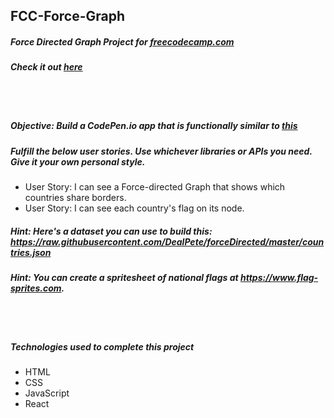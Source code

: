 ## FCC-Force-Graph
##### Force Directed Graph Project for [freecodecamp.com](https://www.freecodecamp.com/challenges/show-national-contiguity-with-a-force-directed-graph)
##### Check it out [here](https://mot01.github.io/FCC-Force-Graph/)

<br/>
<br/>

##### Objective: Build a CodePen.io app that is functionally similar to [this](https://codepen.io/FreeCodeCamp/full/xVopBo)
##### Fulfill the below user stories. Use whichever libraries or APIs you need. Give it your own personal style.
- User Story: I can see a Force-directed Graph that shows which countries share borders.
- User Story: I can see each country's flag on its node.
##### Hint: Here's a dataset you can use to build this: https://raw.githubusercontent.com/DealPete/forceDirected/master/countries.json
##### Hint: You can create a spritesheet of national flags at https://www.flag-sprites.com.

<br/>
<br/>

##### Technologies used to complete this project
- HTML
- CSS
- JavaScript
- React

